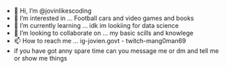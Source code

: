 - 👋 Hi, I’m @jovinlikescoding
- 👀 I’m interested in ... Football cars and video games and books 
- 🌱 I’m currently learning ... idk im lookiing for data science 
- 💞️ I’m looking to collaborate on ... my basic scills and knowlege 
- 📫 How to reach me ... ig-jovien.govt - twitch-mang0man69 
- if you have got anny spare time can you message me or dm and tell me or show me things 
<!---
jovinlikescoding/jovinlikescoding is a ✨ special ✨ repository because its `README.md` (this file) appears on your GitHub profile.
You can click the Preview link to take a look at your changes.
--->
